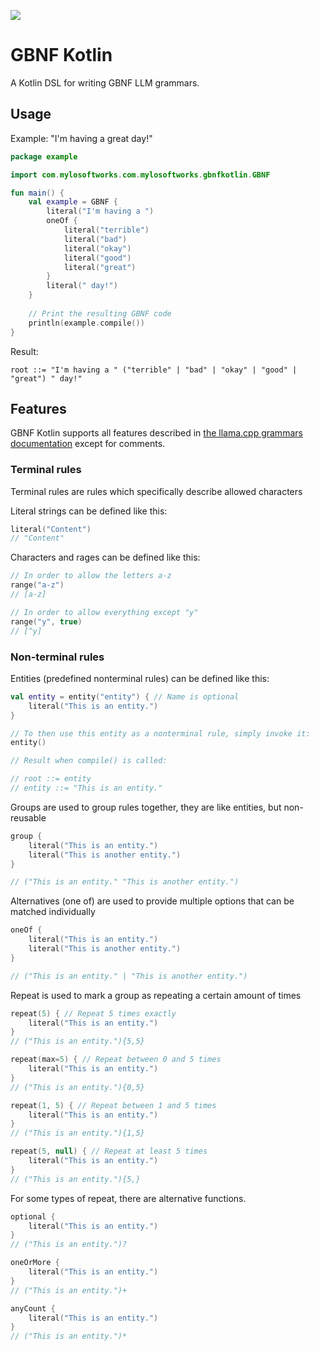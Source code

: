 [![](https://www.jitpack.io/v/Mylo-Softworks/GBNF-Kotlin.svg)](https://www.jitpack.io/#Mylo-Softworks/GBNF-Kotlin)

# GBNF Kotlin
A Kotlin DSL for writing GBNF LLM grammars.

## Usage
Example: "I'm having a great day!"
```kotlin
package example

import com.mylosoftworks.com.mylosoftworks.gbnfkotlin.GBNF

fun main() {
    val example = GBNF {
        literal("I'm having a ")
        oneOf {
            literal("terrible")
            literal("bad")
            literal("okay")
            literal("good")
            literal("great")
        }
        literal(" day!")
    }
    
    // Print the resulting GBNF code
    println(example.compile())
}
```
Result:
```bnf
root ::= "I'm having a " ("terrible" | "bad" | "okay" | "good" | "great") " day!"
```

## Features
GBNF Kotlin supports all features described in [the llama.cpp grammars documentation](https://github.com/ggerganov/llama.cpp/blob/master/grammars/README.md) except for comments.

### Terminal rules
Terminal rules are rules which specifically describe allowed characters

Literal strings can be defined like this:
```kotlin
literal("Content")
// "Content"
```

Characters and rages can be defined like this:
```kotlin
// In order to allow the letters a-z
range("a-z")
// [a-z]

// In order to allow everything except "y"
range("y", true)
// [^y]
```

### Non-terminal rules
Entities (predefined nonterminal rules) can be defined like this:
```kotlin
val entity = entity("entity") { // Name is optional
    literal("This is an entity.")
}

// To then use this entity as a nonterminal rule, simply invoke it:
entity()

// Result when compile() is called:

// root ::= entity
// entity ::= "This is an entity."
```

Groups are used to group rules together, they are like entities, but non-reusable
```kotlin
group {
    literal("This is an entity.")
    literal("This is another entity.")
}

// ("This is an entity." "This is another entity.")
```

Alternatives (one of) are used to provide multiple options that can be matched individually
```kotlin
oneOf {
    literal("This is an entity.")
    literal("This is another entity.")
}

// ("This is an entity." | "This is another entity.")
```

Repeat is used to mark a group as repeating a certain amount of times
```kotlin
repeat(5) { // Repeat 5 times exactly
    literal("This is an entity.")
}
// ("This is an entity."){5,5}

repeat(max=5) { // Repeat between 0 and 5 times
    literal("This is an entity.")
}
// ("This is an entity."){0,5}

repeat(1, 5) { // Repeat between 1 and 5 times
    literal("This is an entity.")
}
// ("This is an entity."){1,5}

repeat(5, null) { // Repeat at least 5 times
    literal("This is an entity.")
}
// ("This is an entity."){5,}
```

For some types of repeat, there are alternative functions.
```kotlin
optional {
    literal("This is an entity.")
}
// ("This is an entity.")?

oneOrMore {
    literal("This is an entity.")
}
// ("This is an entity.")+

anyCount {
    literal("This is an entity.")
}
// ("This is an entity.")*
```